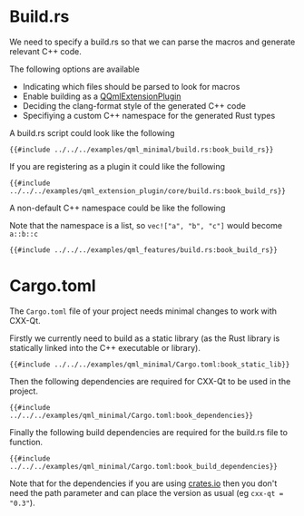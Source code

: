 <!--
SPDX-FileCopyrightText: 2021 Klarälvdalens Datakonsult AB, a KDAB Group company <info@kdab.com>
SPDX-FileContributor: Andrew Hayzen <andrew.hayzen@kdab.com>

SPDX-License-Identifier: MIT OR Apache-2.0
-->

# Build.rs

We need to specify a build.rs so that we can parse the macros and generate relevant C++ code.

The following options are available

  * Indicating which files should be parsed to look for macros
  * Enable building as a [QQmlExtensionPlugin](./qqmlextensionplugin.md)
  * Deciding the clang-format style of the generated C++ code
  * Specifiying a custom C++ namespace for the generated Rust types

A build.rs script could look like the following

```rust,ignore,noplayground
{{#include ../../../examples/qml_minimal/build.rs:book_build_rs}}
```

If you are registering as a plugin it could like the following

```rust,ignore,noplayground
{{#include ../../../examples/qml_extension_plugin/core/build.rs:book_build_rs}}
```

A non-default C++ namespace could be like the following

Note that the namespace is a list, so `vec!["a", "b", "c"]` would become `a::b::c`

```rust,ignore,noplayground
{{#include ../../../examples/qml_features/build.rs:book_build_rs}}
```

# Cargo.toml

The `Cargo.toml` file of your project needs minimal changes to work with CXX-Qt.

Firstly we currently need to build as a static library (as the Rust library is statically linked into the C++ executable or library).

```cargo
{{#include ../../../examples/qml_minimal/Cargo.toml:book_static_lib}}
```

Then the following dependencies are required for CXX-Qt to be used in the project.

```cargo
{{#include ../../../examples/qml_minimal/Cargo.toml:book_dependencies}}
```

Finally the following build dependencies are required for the build.rs file to function.

```cargo
{{#include ../../../examples/qml_minimal/Cargo.toml:book_build_dependencies}}
```

Note that for the dependencies if you are using [crates.io](https://crates.io/) then you don't need the path parameter and can place the version as usual (eg `cxx-qt = "0.3"`).
